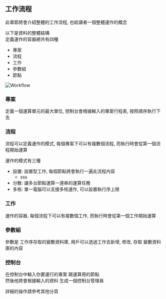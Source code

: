 ## 工作流程

此章節將會介紹整體的工作流程, 也給讀者一個整體運作的概念

以下是資料的整體結構\
定義運作的容器總共有四種

- 專案
- 流程
- 工作
- 參數組
- 節點

![Workflow](assets/guide/static/workflow.png)

### 專案

定義一個運算單元的最大單位, 控制台會根據輸入的專案行程表, 按照順序執行下去

### 流程

流程可以定義運作的模式, 每個專案下可以有複數個流程, 而執行時會從第一個流程開始運算

運作的模式有三種
- 設置: 設置型工作, 每個節點將會執行一遍此流程內容
  - sss
- 分散: 讓多台節點運算一連串的運算任務
- 多核: 單一電腦可以支援多核運作, 可以設置執行序上限

### 工作

運作的容器, 每個流程下可以有複數個工作, 而執行時會從第一個工作開始運算

### 參數組

參數是 工作序存取的變數資料庫, 用戶可以透過工作去新增, 修改, 存取 變數資料庫的內容

### 控制台

在控制台中輸入你要運行的專案 跟運算用的節點\
然後他將會根據輸入的資料 生成一個控制台管理員


詳細的操作請參考其他分頁
